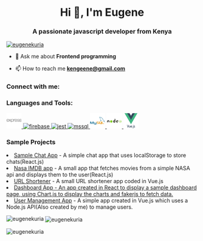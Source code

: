 <h1 align="center">Hi 👋, I'm Eugene</h1>
<h3 align="center">A passionate javascript developer from Kenya</h3>

<!-- <p align="left"> <img src="https://komarev.com/ghpvc/?username=eugenekuria&label=Profile%20views&color=0e75b6&style=flat" alt="eugenekuria" /> </p> -->

<p align="left"> <a href="https://github.com/ryo-ma/github-profile-trophy"><img src="https://github-profile-trophy.vercel.app/?username=eugenekuria" alt="eugenekuria" /></a> </p>

- 💬 Ask me about **Frontend programming**

- 📫 How to reach me **kengeene@gmail.com**

<h3 align="left">Connect with me:</h3>
<p align="left">
</p>

<h3 align="left">Languages and Tools:</h3>
<p align="left"> <a href="https://expressjs.com" target="_blank" rel="noreferrer"> <img src="https://raw.githubusercontent.com/devicons/devicon/master/icons/express/express-original-wordmark.svg" alt="express" width="40" height="40"/> </a> <a href="https://firebase.google.com/" target="_blank" rel="noreferrer"> <img src="https://www.vectorlogo.zone/logos/firebase/firebase-icon.svg" alt="firebase" width="40" height="40"/> </a> <a href="https://jestjs.io" target="_blank" rel="noreferrer"> <img src="https://www.vectorlogo.zone/logos/jestjsio/jestjsio-icon.svg" alt="jest" width="40" height="40"/> </a> <a href="https://www.microsoft.com/en-us/sql-server" target="_blank" rel="noreferrer"> <img src="https://www.svgrepo.com/show/303229/microsoft-sql-server-logo.svg" alt="mssql" width="40" height="40"/> </a> <a href="https://www.mysql.com/" target="_blank" rel="noreferrer"> <img src="https://raw.githubusercontent.com/devicons/devicon/master/icons/mysql/mysql-original-wordmark.svg" alt="mysql" width="40" height="40"/> </a> <a href="https://nodejs.org" target="_blank" rel="noreferrer"> <img src="https://raw.githubusercontent.com/devicons/devicon/master/icons/nodejs/nodejs-original-wordmark.svg" alt="nodejs" width="40" height="40"/> </a> <a href="https://vuejs.org/" target="_blank" rel="noreferrer"> <img src="https://raw.githubusercontent.com/devicons/devicon/master/icons/vuejs/vuejs-original-wordmark.svg" alt="vuejs" width="40" height="40"/> </a> </p>

<h3>Sample Projects</h3
<ul>
  <li><a href="https://github.com/kengeene/chat_react_app/blob/dev/src/components/chat/index.js">Sample Chat App</a> - A simple chat app that uses localStorage to store chats(React.js)</li>
  <li><a href="https://github.com/kengeene/nasa-imdb_react_app">Nasa IMDB app</a> - A small app that fetches movies from a simple NASA api and displays them to the user(React.js)</li>
  <li><a href="https://github.com/kengeene/url-shortener_vue_app">URL Shortener</a> - A small URL shortener app coded in Vue.js</li>
  <li><a href="https://github.com/kengeene/melanin_react_app">Dashboard App - An app created in React to display a sample dashboard page, using Chart.js to display the charts and fakerjs to fetch data.</li>
  <li><a href="https://github.com/kengeene/user_management_vue_app">User Management App</a> - A simple app created in Vue.js which uses a Node.js API(Also created by me) to manage users.</li>
 </ul>

<p><img align="left" src="https://github-readme-stats.vercel.app/api/top-langs?username=eugenekuria&show_icons=true&locale=en&layout=compact" alt="eugenekuria" /></p>

<p>&nbsp;<img align="center" src="https://github-readme-stats.vercel.app/api?username=eugenekuria&show_icons=true&locale=en" alt="eugenekuria" /></p>

<p><img align="center" src="https://github-readme-streak-stats.herokuapp.com/?user=eugenekuria&" alt="eugenekuria" /></p>
